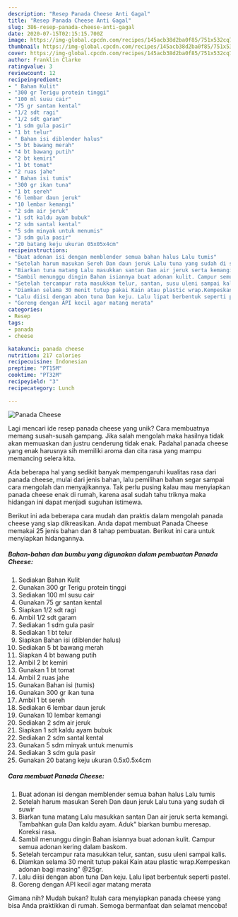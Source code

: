 ```yaml
---
description: "Resep Panada Cheese Anti Gagal"
title: "Resep Panada Cheese Anti Gagal"
slug: 386-resep-panada-cheese-anti-gagal
date: 2020-07-15T02:15:15.700Z
image: https://img-global.cpcdn.com/recipes/145acb38d2ba0f85/751x532cq70/panada-cheese-foto-resep-utama.jpg
thumbnail: https://img-global.cpcdn.com/recipes/145acb38d2ba0f85/751x532cq70/panada-cheese-foto-resep-utama.jpg
cover: https://img-global.cpcdn.com/recipes/145acb38d2ba0f85/751x532cq70/panada-cheese-foto-resep-utama.jpg
author: Franklin Clarke
ratingvalue: 3
reviewcount: 12
recipeingredient:
- " Bahan Kulit"
- "300 gr Terigu protein tinggi"
- "100 ml susu cair"
- "75 gr santan kental"
- "1/2 sdt ragi"
- "1/2 sdt garam"
- "1 sdm gula pasir"
- "1 bt telur"
- " Bahan isi diblender halus"
- "5 bt bawang merah"
- "4 bt bawang putih"
- "2 bt kemiri"
- "1 bt tomat"
- "2 ruas jahe"
- " Bahan isi tumis"
- "300 gr ikan tuna"
- "1 bt sereh"
- "6 lembar daun jeruk"
- "10 lembar kemangi"
- "2 sdm air jeruk"
- "1 sdt kaldu ayam bubuk"
- "2 sdm santal kental"
- "5 sdm minyak untuk menumis"
- "3 sdm gula pasir"
- "20 batang keju ukuran 05x05x4cm"
recipeinstructions:
- "Buat adonan isi dengan memblender semua bahan halus Lalu tumis"
- "Setelah harum masukan Sereh Dan daun jeruk Lalu tuna yang sudah di suwir"
- "Biarkan tuna matang Lalu masukkan santan Dan air jeruk serta kemangi. Tambahkan gula Dan kaldu ayam. Aduk&#34; biarkan bumbu meresap. Koreksi rasa."
- "Sambil menunggu dingin Bahan isiannya buat adonan kulit. Campur semua adonan kering dalam baskom."
- "Setelah tercampur rata masukkan telur, santan, susu uleni sampai kalis."
- "Diamkan selama 30 menit tutup pakai Kain atau plastic wrap.Kempeskan adonan bagi masing&#34; @25gr."
- "Lalu diisi dengan abon tuna Dan keju. Lalu lipat berbentuk seperti pastel."
- "Goreng dengan API kecil agar matang merata"
categories:
- Resep
tags:
- panada
- cheese

katakunci: panada cheese 
nutrition: 217 calories
recipecuisine: Indonesian
preptime: "PT15M"
cooktime: "PT32M"
recipeyield: "3"
recipecategory: Lunch

---
```



![Panada Cheese](https://img-global.cpcdn.com/recipes/145acb38d2ba0f85/751x532cq70/panada-cheese-foto-resep-utama.jpg)

Lagi mencari ide resep panada cheese yang unik? Cara membuatnya memang susah-susah gampang. Jika salah mengolah maka hasilnya tidak akan memuaskan dan justru cenderung tidak enak. Padahal panada cheese yang enak harusnya sih memiliki aroma dan cita rasa yang mampu memancing selera kita.



Ada beberapa hal yang sedikit banyak mempengaruhi kualitas rasa dari panada cheese, mulai dari jenis bahan, lalu pemilihan bahan segar sampai cara mengolah dan menyajikannya. Tak perlu pusing kalau mau menyiapkan panada cheese enak di rumah, karena asal sudah tahu triknya maka hidangan ini dapat menjadi suguhan istimewa.


Berikut ini ada beberapa cara mudah dan praktis dalam mengolah panada cheese yang siap dikreasikan. Anda dapat membuat Panada Cheese memakai 25 jenis bahan dan 8 tahap pembuatan. Berikut ini cara untuk menyiapkan hidangannya.

<!--inarticleads1-->

##### Bahan-bahan dan bumbu yang digunakan dalam pembuatan Panada Cheese:

1. Sediakan  Bahan Kulit
1. Gunakan 300 gr Terigu protein tinggi
1. Sediakan 100 ml susu cair
1. Gunakan 75 gr santan kental
1. Siapkan 1/2 sdt ragi
1. Ambil 1/2 sdt garam
1. Sediakan 1 sdm gula pasir
1. Sediakan 1 bt telur
1. Siapkan  Bahan isi (diblender halus)
1. Sediakan 5 bt bawang merah
1. Siapkan 4 bt bawang putih
1. Ambil 2 bt kemiri
1. Gunakan 1 bt tomat
1. Ambil 2 ruas jahe
1. Gunakan  Bahan isi (tumis)
1. Gunakan 300 gr ikan tuna
1. Ambil 1 bt sereh
1. Sediakan 6 lembar daun jeruk
1. Gunakan 10 lembar kemangi
1. Sediakan 2 sdm air jeruk
1. Siapkan 1 sdt kaldu ayam bubuk
1. Sediakan 2 sdm santal kental
1. Gunakan 5 sdm minyak untuk menumis
1. Sediakan 3 sdm gula pasir
1. Gunakan 20 batang keju ukuran 0.5x0.5x4cm




<!--inarticleads2-->

##### Cara membuat Panada Cheese:

1. Buat adonan isi dengan memblender semua bahan halus Lalu tumis
1. Setelah harum masukan Sereh Dan daun jeruk Lalu tuna yang sudah di suwir
1. Biarkan tuna matang Lalu masukkan santan Dan air jeruk serta kemangi. Tambahkan gula Dan kaldu ayam. Aduk&#34; biarkan bumbu meresap. Koreksi rasa.
1. Sambil menunggu dingin Bahan isiannya buat adonan kulit. Campur semua adonan kering dalam baskom.
1. Setelah tercampur rata masukkan telur, santan, susu uleni sampai kalis.
1. Diamkan selama 30 menit tutup pakai Kain atau plastic wrap.Kempeskan adonan bagi masing&#34; @25gr.
1. Lalu diisi dengan abon tuna Dan keju. Lalu lipat berbentuk seperti pastel.
1. Goreng dengan API kecil agar matang merata




Gimana nih? Mudah bukan? Itulah cara menyiapkan panada cheese yang bisa Anda praktikkan di rumah. Semoga bermanfaat dan selamat mencoba!
